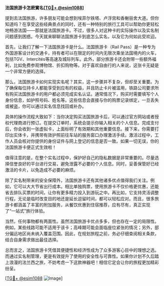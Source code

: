**法国旅游卡怎麽實名[[TG💪+ @esim1088](https://t.me/s/esim1088)]**

提到去法国旅游，许多朋友可能会想到埃菲尔铁塔、卢浮宫和香榭丽舍大道。但你知道吗？在享受这些经典景点的同时，还有一种特别的旅行工具可以帮助你更轻松地畅游法国——那就是法国旅游卡。不过，很多人对这种卡的实际操作以及实名制问题感到困惑。今天就来聊聊法国旅游卡到底怎么实名，以及它为何如此受欢迎。

首先，让我们了解一下法国旅游卡是什么。法国旅游卡（Rail Pass）是一种专为外国游客设计的交通卡，持有者可以在限定的时间内无限次乘坐法国境内的火车，包括TGV、Intercités等高速及城际列车。此外，部分旅游卡还会附带一些额外福利，比如免费参观博物馆、折扣购物等。对于喜欢自由行的人来说，这张卡无疑是一个非常方便的选择。

那么，法国旅游卡如何实现实名呢？其实，这一步骤并不复杂，但却至关重要。为了确保每位持卡人都能享受到应有的权益，并且防止卡片被滥用，铁路公司要求所有购买法国旅游卡的用户都必须完成实名认证。通常情况下，购买时需要填写个人身份信息，如护照号码、姓名等。这些信息会直接与你的购票记录绑定，一旦丢失或被盗，你可以通过实名信息找回或补办。

具体的操作流程大致如下：当你决定购买法国旅游卡后，可以通过官方网站或者授权代理商进行预订。在提交订单时，系统会提示你输入相关的个人信息。完成支付后，你会收到一张虚拟卡，上面标明了有效期和其他重要信息。接下来，你需要打印出实体卡，并携带有效护照前往车站的服务窗口办理激活手续。激活过程中，工作人员会核对你提供的身份证件与网上登记的信息是否一致。如果一切无误，你的法国旅游卡便正式生效啦！

值得注意的是，在整个实名过程中，保护好自己的隐私数据是非常重要的。尽量选择信誉良好的平台进行交易，避免泄露不必要的个人信息。同时，妥善保管好已经激活的卡片，以免造成不必要的麻烦。

除了实名制带来的安全保障外，法国旅游卡还有其他诸多优点值得我们关注。例如，它可以大大节省出行成本。相比单独购票，使用旅游卡不仅价格更优惠，还能省去排队买票的时间，让你有更多精力投入到游玩之中。再比如，它支持灵活调整行程，无论是临时改变目的地还是延长逗留时间，都可以轻松应对。而且，很多旅游卡都涵盖了丰富的附加服务，从餐饮优惠到住宿推荐，应有尽有，真正实现了“一站式”旅行体验。

当然，任何事物都有两面性。虽然法国旅游卡优点多多，但也存在一定的局限性。例如，某些线路可能不适用于该卡；高峰期可能会面临座位紧张的情况；另外，部分偏远地区尚未纳入覆盖范围。因此，在规划旅程之前，务必仔细查阅相关条款，结合自身需求做出最佳选择。

总而言之，法国旅游卡凭借其便捷性和经济性成为了众多游客心目中的理想之选。而通过实名制管理，更是有效提升了使用的安全性与可靠性。如果你计划不久后踏上浪漫的法兰西之旅，不妨考虑一下这款神器吧！相信它定会让你的旅程更加精彩纷呈。

[[TG💪+ @esim1088](https://t.me/s/esim1088) ![Image](https://i.postimg.cc/4NQfJmqS/Snipaste-2025-05-13-00-14-12.png)]